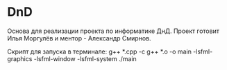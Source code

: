 # DnD

Основа для реализации проекта по информатике ДнД.
Проект готовит Илья Моргулёв и ментор - Александр Смирнов.

Скрипт для запуска в терминале:
g++ *.cpp -c
g++ *.o -o main -lsfml-graphics -lsfml-window -lsfml-system
./main
